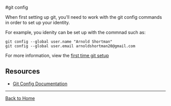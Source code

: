 #git config

When first setting up git, you'll need to work with the git config commands in order to set up your identity.

For example, you idenity can be set up with the commnad such as:

```
git config --global user.name "Arnold Shortman"
git config --global user.email arnoldshortman20@gmail.com
```

For more information, view the [first time git setup](https://www.youtube.com/watch?v=HUBNt18RFbo)

## Resources
- [Git Config Documentation](https://git-sm.com/docs/git-config)

---

[Back to Home](../README.md)